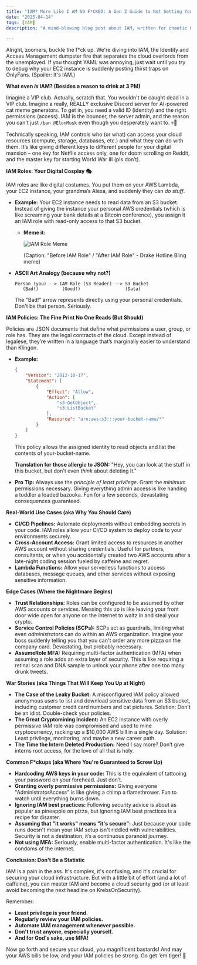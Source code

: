 ```yaml
---
title: "IAM? More Like I AM SO F*CKED: A Gen Z Guide to Not Setting Your Cloud on Fire 🔥"
date: "2025-04-14"
tags: [IAM]
description: "A mind-blowing blog post about IAM, written for chaotic Gen Z engineers. Prepare for chaos, enlightenment, and maybe a small existential crisis."

---
```


Alright, zoomers, buckle the f\*ck up. We're diving into IAM, the Identity and Access Management dumpster fire that separates the cloud overlords from the unemployed. If you thought YAML was annoying, just wait until you try to debug why your EC2 instance is suddenly posting thirst traps on OnlyFans. (Spoiler: It's IAM.)

**What even *is* IAM? (Besides a reason to drink at 3 PM)**

Imagine a VIP club. Actually, scratch that. You wouldn't be caught dead in a VIP club. Imagine a really, REALLY exclusive Discord server for AI-powered cat meme generators. To get in, you need a valid ID (identity) and the right permissions (access). IAM is the bouncer, the server admin, and the reason you can't just `/ban @ElonMusk` even though you desperately want to. 💀🙏

Technically speaking, IAM controls who (or what) can access your cloud resources (compute, storage, databases, etc.) and what they can do with them. It’s like giving different keys to different people for your digital mansion – one key for Netflix access only, one for doom scrolling on Reddit, and the master key for starting World War III (pls don’t).

**IAM Roles: Your Digital Cosplay 🎭**

IAM roles are like digital costumes. You put them on your AWS Lambda, your EC2 instance, your grandma’s Alexa, and suddenly they can *do stuff*.

*   **Example:** Your EC2 instance needs to read data from an S3 bucket. Instead of giving the instance your personal AWS credentials (which is like screaming your bank details at a Bitcoin conference), you assign it an IAM role with read-only access to that S3 bucket.
    *   **Meme it:**

        ![IAM Role Meme](https://i.imgflip.com/637b45.jpg)

        (Caption: "Before IAM Role" / "After IAM Role" - Drake Hotline Bling meme)

*   **ASCII Art Analogy (because why not?)**

    ```
    Person (you) --> IAM Role (S3 Reader) --> S3 Bucket
       (Bad!)         (Good!)                 (Data)
    ```

    The "Bad!" arrow represents directly using your personal credentials. Don't be that person. Seriously.

**IAM Policies: The Fine Print No One Reads (But Should)**

Policies are JSON documents that define what permissions a user, group, or role has. They are the legal contracts of the cloud. Except instead of legalese, they’re written in a language that’s marginally easier to understand than Klingon.

*   **Example:**

    ```json
    {
        "Version": "2012-10-17",
        "Statement": [
            {
                "Effect": "Allow",
                "Action": [
                    "s3:GetObject",
                    "s3:ListBucket"
                ],
                "Resource": "arn:aws:s3:::your-bucket-name/*"
            }
        ]
    }
    ```

    This policy allows the assigned identity to read objects and list the contents of your-bucket-name.

    **Translation for those allergic to JSON:** "Hey, you can look at the stuff in this bucket, but don't even *think* about deleting it."

*   **Pro Tip:** Always use the *principle of least privilege*. Grant the *minimum* permissions necessary. Giving everything admin access is like handing a toddler a loaded bazooka. Fun for a few seconds, devastating consequences guaranteed.

**Real-World Use Cases (aka Why You Should Care)**

*   **CI/CD Pipelines:** Automate deployments without embedding secrets in your code. IAM roles allow your CI/CD system to deploy code to your environments securely.
*   **Cross-Account Access:** Grant limited access to resources in another AWS account without sharing credentials. Useful for partners, consultants, or when you accidentally created two AWS accounts after a late-night coding session fueled by caffeine and regret.
*   **Lambda Functions:** Allow your serverless functions to access databases, message queues, and other services without exposing sensitive information.

**Edge Cases (Where the Nightmare Begins)**

*   **Trust Relationships:** Roles can be configured to be assumed by other AWS accounts or services. Messing this up is like leaving your front door wide open for anyone on the internet to waltz in and steal your crypto.
*   **Service Control Policies (SCPs):** SCPs act as guardrails, limiting what even *administrators* can do within an AWS organization. Imagine your boss suddenly telling you that you can't order any more pizza on the company card. Devastating, but probably necessary.
*   **AssumeRole MFA:** Requiring multi-factor authentication (MFA) when assuming a role adds an extra layer of security. This is like requiring a retinal scan and DNA sample to unlock your phone after one too many drunk tweets.

**War Stories (aka Things That Will Keep You Up at Night)**

*   **The Case of the Leaky Bucket:** A misconfigured IAM policy allowed anonymous users to list and download sensitive data from an S3 bucket, including customer credit card numbers and cat pictures. Solution: Don't be an idiot. Double-check your policies.
*   **The Great Cryptomining Incident:** An EC2 instance with overly permissive IAM role was compromised and used to mine cryptocurrency, racking up a $10,000 AWS bill in a single day. Solution: Least privilege, monitoring, and maybe a new career path.
*   **The Time the Intern Deleted Production:** Need I say more? Don’t give interns root access, for the love of all that is holy.

**Common F\*ckups (aka Where You're Guaranteed to Screw Up)**

*   **Hardcoding AWS keys in your code:** This is the equivalent of tattooing your password on your forehead. Just don’t.
*   **Granting overly permissive permissions:** Giving everyone "AdministratorAccess" is like giving a chimp a flamethrower. Fun to watch until everything burns down.
*   **Ignoring IAM best practices:** Following security advice is about as popular as pineapple on pizza, but ignoring IAM best practices is a recipe for disaster.
*   **Assuming that "it works" means "it's secure":** Just because your code runs doesn't mean your IAM setup isn't riddled with vulnerabilities. Security is not a destination, it’s a continuous paranoid journey.
*   **Not using MFA:** Seriously, enable multi-factor authentication. It's like the condoms of the internet.

**Conclusion: Don't Be a Statistic**

IAM is a pain in the ass. It's complex, it's confusing, and it's crucial for securing your cloud infrastructure. But with a little bit of effort (and a lot of caffeine), you can master IAM and become a cloud security god (or at least avoid becoming the next headline on KrebsOnSecurity).

Remember:

*   **Least privilege is your friend.**
*   **Regularly review your IAM policies.**
*   **Automate IAM management whenever possible.**
*   **Don't trust anyone, especially yourself.**
*   **And for God's sake, use MFA!**

Now go forth and secure your cloud, you magnificent bastards! And may your AWS bills be low, and your IAM policies be strong. Go get 'em tiger! 🐅

